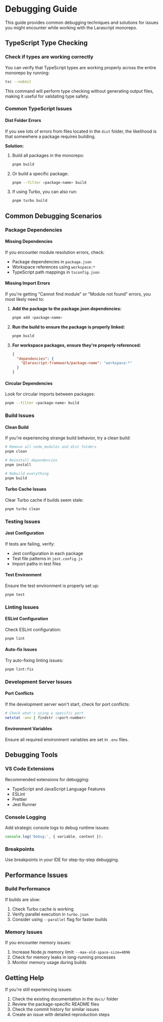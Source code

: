 # Debugging Guide

This guide provides common debugging techniques and solutions for issues you might encounter while working with the Larascript monorepo.

## TypeScript Type Checking

### Check if types are working correctly

You can verify that TypeScript types are working properly across the entire monorepo by running:

```bash
tsc --noEmit
```

This command will perform type checking without generating output files, making it useful for validating type safety.

### Common TypeScript Issues

#### Dist Folder Errors

If you see lots of errors from files located in the `dist` folder, the likelihood is that somewhere a package requires building.

**Solution:**
1. Build all packages in the monorepo:
   ```bash
   pnpm build
   ```

2. Or build a specific package:
   ```bash
   pnpm --filter <package-name> build
   ```

3. If using Turbo, you can also run:
   ```bash
   pnpm turbo build
   ```

## Common Debugging Scenarios

### Package Dependencies

#### Missing Dependencies
If you encounter module resolution errors, check:
- Package dependencies in `package.json`
- Workspace references using `workspace:*`
- TypeScript path mappings in `tsconfig.json`

#### Missing Import Errors
If you're getting "Cannot find module" or "Module not found" errors, you most likely need to:

1. **Add the package to the package.json dependencies:**
   ```bash
   pnpm add <package-name>
   ```

2. **Run the build to ensure the package is properly linked:**
   ```bash
   pnpm build
   ```

3. **For workspace packages, ensure they're properly referenced:**
   ```json
   {
     "dependencies": {
       "@larascript-framework/package-name": "workspace:*"
     }
   }
   ```

#### Circular Dependencies
Look for circular imports between packages:
```bash
pnpm --filter <package-name> build
```

### Build Issues

#### Clean Build
If you're experiencing strange build behavior, try a clean build:
```bash
# Remove all node_modules and dist folders
pnpm clean

# Reinstall dependencies
pnpm install

# Rebuild everything
pnpm build
```

#### Turbo Cache Issues
Clear Turbo cache if builds seem stale:
```bash
pnpm turbo clean
```

### Testing Issues

#### Jest Configuration
If tests are failing, verify:
- Jest configuration in each package
- Test file patterns in `jest.config.js`
- Import paths in test files

#### Test Environment
Ensure the test environment is properly set up:
```bash
pnpm test
```

### Linting Issues

#### ESLint Configuration
Check ESLint configuration:
```bash
pnpm lint
```

#### Auto-fix Issues
Try auto-fixing linting issues:
```bash
pnpm lint:fix
```

### Development Server Issues

#### Port Conflicts
If the development server won't start, check for port conflicts:
```bash
# Check what's using a specific port
netstat -ano | findstr :<port-number>
```

#### Environment Variables
Ensure all required environment variables are set in `.env` files.

## Debugging Tools

### VS Code Extensions
Recommended extensions for debugging:
- TypeScript and JavaScript Language Features
- ESLint
- Prettier
- Jest Runner

### Console Logging
Add strategic console logs to debug runtime issues:
```typescript
console.log('Debug:', { variable, context });
```

### Breakpoints
Use breakpoints in your IDE for step-by-step debugging.

## Performance Issues

### Build Performance
If builds are slow:
1. Check Turbo cache is working
2. Verify parallel execution in `turbo.json`
3. Consider using `--parallel` flag for faster builds

### Memory Issues
If you encounter memory issues:
1. Increase Node.js memory limit: `--max-old-space-size=4096`
2. Check for memory leaks in long-running processes
3. Monitor memory usage during builds

## Getting Help

If you're still experiencing issues:
1. Check the existing documentation in the `docs/` folder
2. Review the package-specific README files
3. Check the commit history for similar issues
4. Create an issue with detailed reproduction steps
